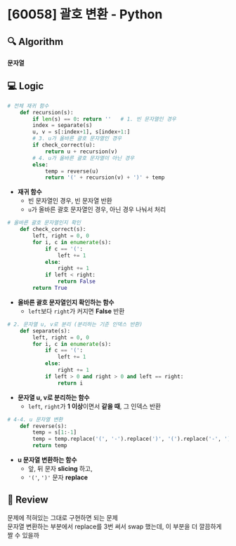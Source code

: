 # [60058] 괄호 변환 - Python

## 🔍 Algorithm
**문자열**

## 💻 Logic

```Python
# 전체 재귀 함수
    def recursion(s):
        if len(s) == 0: return ''   # 1. 빈 문자열인 경우
        index = separate(s)
        u, v = s[:index+1], s[index+1:]
        # 3. u가 올바른 괄호 문자열인 경우
        if check_correct(u):
            return u + recursion(v)
        # 4. u가 올바른 괄호 문자열이 아닌 경우
        else:
            temp = reverse(u)
            return '(' + recursion(v) + ')' + temp
```
- **재귀 함수**  
    - 빈 문자열인 경우, 빈 문자열 반환  
    - `u`가 올바른 괄호 문자열인 경우, 아닌 경우 나눠서 처리  

```Python
# 올바른 괄호 문자열인지 확인
    def check_correct(s):
        left, right = 0, 0
        for i, c in enumerate(s):
            if c == '(':
                left += 1
            else:
                right += 1
            if left < right:
                return False
        return True
```
- **올바른 괄호 문자열인지 확인하는 함수**  
    - `left`보다 `right`가 커지면 **False** 반환  

```Python
# 2. 문자열 u, v로 분리 (분리하는 기준 인덱스 반환)
    def separate(s):
        left, right = 0, 0
        for i, c in enumerate(s):
            if c == '(':
                left += 1
            else:
                right += 1
            if left > 0 and right > 0 and left == right:
                return i
```
- **문자열 u, v로 분리하는 함수**  
    - `left`, `right`가 **1 이상**이면서 **같을 때**, 그 인덱스 반환  


```Python
# 4-4. u 문자열 변환
    def reverse(s):
        temp = s[1:-1]
        temp = temp.replace('(', '-').replace(')', '(').replace('-', ')')
        return temp
```
- **u 문자열 변환하는 함수**  
    - 앞, 뒤 문자 **slicing** 하고,  
    - `'('`, `')'` 문자 **replace**  


## 📝 Review

문제에 적혀있는 그대로 구현하면 되는 문제  
문자열 변환하는 부분에서 replace를 3번 써서 swap 했는데, 이 부분을 더 깔끔하게 짤 수 있을까  
